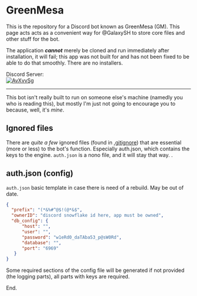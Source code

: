 # GreenMesa
This is the repository for a Discord bot known as GreenMesa (GM). This page acts acts as a convenient way for @GalaxySH to store core files and other stuff for the bot. 

The application ***cannot*** merely be cloned and run immediately after installation, it will fail; this app was not built for and has not been fixed to be able to do that smoothly. There are no installers.

Discord Server:<br/>[![AvXvvSg](https://img.shields.io/discord/745670883074637904)](https://discord.gg/AvXvvSg)

---

This bot isn't really built to run on someone else's machine (namedly you who is reading this), but mostly I'm just not going to encourage you to because, well, it's *mine*.

## Ignored files
There are *quite a few* ignored files (found in [.gitignore](.gitignore)) that are essential (more or less) to the bot's function. Especially auth.json, which contains the keys to the engine. `auth.json` is a nono file, and it will stay that way. .

## auth.json (config)
`auth.json` basic template in case there is need of a rebuild. May be out of date.
```json
{
  "prefix": "(*&%#^@$!(@*&$",
  "ownerID": "discord snowflake id here, app must be owned",
  "db_config": {
      "host": "",
      "user": "",
      "password": "w1eRd0_daTAba53_p@sW0Rd",
      "database": "",
      "port": "6969"
   }
}
```
Some required sections of the config file will be generated if not provided (the logging parts), all parts with keys are required.


End.
